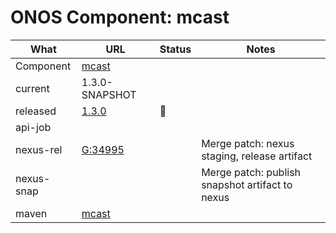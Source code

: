 ONOS Component: mcast
=====================

| What | URL | Status | Notes |
| ---- | --- | ------ | ----- |
| Component  | [mcast](https://gerrit.opencord.org/plugins/gitiles/mcast) | | |
| current    | 1.3.0-SNAPSHOT | | |    
| released   | [1.3.0](https://mvnrepository.com/artifact/org.opencord/mcast) | :hammer: | |
| api-job    | | | |
| nexus-rel  | [G:34995](https://gerrit.opencord.org/c/mcast/+/34995) | | Merge patch: nexus staging, release artifact |
| nexus-snap | | | Merge patch: publish snapshot artifact to nexus |
| maven | [mcast](https://mvnrepository.com/artifact/org.opencord/mcast) | | | Release staged on nexus, publishing to mvc |
